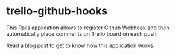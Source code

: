 trello-github-hooks
===================

This Rails application allows to register Github Webhook and then automatically place comments on Trello board on each push.

Read a [blog post](http://blog.knapik.me/2013/10/github-service-hooks-trello-commit-message/) to get to know how this application works.
